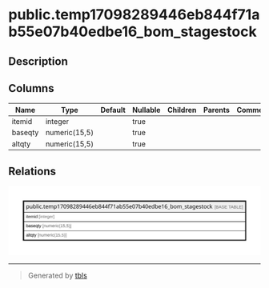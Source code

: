 # public.temp17098289446eb844f71ab55e07b40edbe16_bom_stagestock

## Description

## Columns

| Name | Type | Default | Nullable | Children | Parents | Comment |
| ---- | ---- | ------- | -------- | -------- | ------- | ------- |
| itemid | integer |  | true |  |  |  |
| baseqty | numeric(15,5) |  | true |  |  |  |
| altqty | numeric(15,5) |  | true |  |  |  |

## Relations

![er](public.temp17098289446eb844f71ab55e07b40edbe16_bom_stagestock.svg)

---

> Generated by [tbls](https://github.com/k1LoW/tbls)
